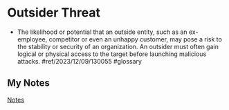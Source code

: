 # Outsider Threat
- The likelihood or potential that an outside entity, such as an ex-employee, competitor or even an unhappy customer, may pose a risk to the stability or security of an organization. An outsider must often gain logical or physical access to the target before launching malicious attacks. #ref/2023/12/09/130055 #glossary 
## My Notes
[Notes](mynotes/outsider-threat-notes.md)
